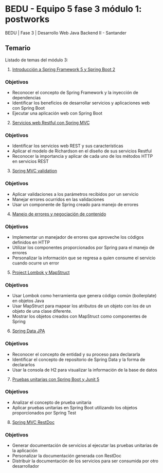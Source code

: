 # BEDU - Equipo 5 fase 3 módulo 1: postworks
BEDU | Fase 3 | Desarrollo Web Java Backend II - Santander 

## Temario ##

Listado de temas del módulo 3:

1. [Introducción a Spring Framework 5 y Spring Boot 2](./pw1/README.md)

### Objetivos ###

- Reconocer el concepto de Spring Framework y la inyección de dependencias
- Identificar los beneficios de desarrollar servicios y aplicaciones web con Spring Boot
- Ejecutar una aplicación web con Spring Boot

2. [Servicios web Restful con Spring MVC](./pw2/README.md)

### Objetivos ###

- Identificar los servicios web REST y sus características
- Aplicar el modelo de Richardson en el diseño de sus servicios Restful
- Reconocer la importancia y aplicar de cada uno de los métodos HTTP en servicios REST

3. [Spring MVC validation](./pw3/README.md)

### Objetivos ###

- Aplicar validaciones a los parámetros recibidos por un servicio
- Manejar errores ocurridos en las validaciones
- Usar un componente de Spring creado para manejo de errores

4. [Manejo de errores y negociación de contenido](./pw4/README.md)

### Objetivos ###

- Implementar un manejador de errores que aproveche los códigos definidos en HTTP
- Utilizar los componentes proporcionados por Spring para el manejo de errores
- Personalizar la información que se regresa a quien consume el servicio cuando ocurre un error

5. [Project Lombok y MapStruct](./pw5/README.md)

### Objetivos ###

- Usar Lombok como herramienta que genera código común (boilerplate) en objetos Java
- Usar MapStruct para mapear los atributos de un objeto con los de un objeto de una clase diferente.
- Mostrar los objetos creados con MapStruct como componentes de Spring

6. [Spring Data JPA](./pw6/README.md)

### Objetivos ###

- Reconocer el concepto de entidad y su proceso para declararla
- Identificar el concepto de repositorio de Spring Data y la forma de declararlos
- Usar la consola de H2 para visualizar la información de la base de datos

7. [Pruebas unitarias con Spring Boot y Junit 5](./pw7/README.md)

### Objetivos ###

- Analizar el concepto de prueba unitaria
- Aplicar pruebas unitarias en Spring Boot utilizando los objetos proporcionados por Spring Test

8. [Spring MVC RestDoc](./pw7/README.md)

### Objetivos ###

- Generar documentación de servicios al ejecutar las pruebas unitarias de la aplicación
- Personalizar la documentación generada con RestDoc
- Distribuir la documentación de los servicios para ser consumida por otro desarrollador

